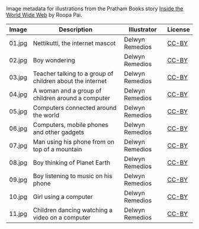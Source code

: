Image metadata for illustrations from the Pratham Books story [Inside the World Wide Web](https://storyweaver.org.in/stories/5205-inside-the-world-wide-web) by Roopa Pai.

Image | Description | Illustrator | License
----- | ----------- | ----------- | -------
01.jpg | Nettikutti, the internet mascot | Delwyn Remedios | [CC-BY](https://creativecommons.org/licenses/by/4.0/)
02.jpg | Boy wondering | Delwyn Remedios | [CC-BY](https://creativecommons.org/licenses/by/4.0/)
03.jpg | Teacher talking to a group of children about the internet | Delwyn Remedios | [CC-BY](https://creativecommons.org/licenses/by/4.0/)
04.jpg | A woman and a group of children around a computer | Delwyn Remedios | [CC-BY](https://creativecommons.org/licenses/by/4.0/)
05.jpg | Computers connected around the world | Delwyn Remedios | [CC-BY](https://creativecommons.org/licenses/by/4.0/)
06.jpg | Computers, mobile phones and other gadgets | Delwyn Remedios | [CC-BY](https://creativecommons.org/licenses/by/4.0/)
07.jpg | Man using his phone from on top of a mountain | Delwyn Remedios | [CC-BY](https://creativecommons.org/licenses/by/4.0/)
08.jpg | Boy thinking of Planet Earth | Delwyn Remedios | [CC-BY](https://creativecommons.org/licenses/by/4.0/)
09.jpg | Boy listening to music on his phone  | Delwyn Remedios | [CC-BY](https://creativecommons.org/licenses/by/4.0/)
10.jpg | Girl using a computer | Delwyn Remedios | [CC-BY](https://creativecommons.org/licenses/by/4.0/)
11.jpg | Children dancing watching a video on a computer  | Delwyn Remedios | [CC-BY](https://creativecommons.org/licenses/by/4.0/)


